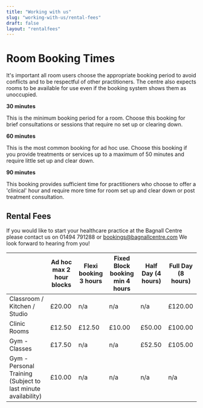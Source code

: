 ```yaml
---
title: "Working with us"
slug: "working-with-us/rental-fees"
draft: false
layout: "rentalfees"
---
```


# Room Booking Times

<div class="orangeline"></div>

It's important all room users choose the appropriate booking period to avoid conflicts and to be respectful of other practitioners. The centre also expects rooms to be available for use even if the booking system shows them as unoccupied.

**30 minutes**

This is the minimum booking period for a room. Choose this booking for brief consultations or sessions that require no set up or clearing down.

**60 minutes**

This is the most common booking for ad hoc use. Choose this booking if you provide treatments or services up to a maximum of 50 minutes and require little set up and clear down.

**90 minutes**

This booking provides sufficient time for practitioners who choose to offer a 'clinical' hour and require more time for room set up and clear down or post treatment consultation.

## Rental Fees

If you would like to start your healthcare practice at the Bagnall Centre please contact us on 01494 791288 or [bookings@bagnallcentre.com](mailto:bookings@bagnallcentre.com) We look forward to hearing from you!

|                                                               | Ad hoc max 2 hour blocks | Flexi booking 3 hours | Fixed Block booking min 4 hours | Half Day (4 hours) | Full Day (8 hours) |
|---------------------------------------------------------------|--------------------------|-----------------------|---------------------------------|--------------------|--------------------|
| Classroom / Kitchen / Studio                                  | £20.00                   | n/a                   | n/a                             | n/a                | £120.00            |
| Clinic Rooms                                                  | £12.50                   | £12.50                | £10.00                          | £50.00             | £100.00            |
| Gym - Classes                                                 | £17.50                   | n/a                   | n/a                             | £52.50             | £105.00            |
| Gym - Personal Training (Subject to last minute availability) | £10.00                   | n/a                   | n/a                             | n/a                | n/a                |
